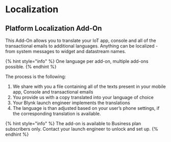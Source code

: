 # Localization

## Platform Localization Add-On

This Add-On allows you to translate your IoT app, console and all of the transactional emails to additional languages. Anything can be localized - from system messages to widget and datastream names.

{% hint style="info" %}
One language per add-on, multiple add-ons possible.
{% endhint %}

The process is the following:&#x20;

1. We share with you a file containing all of the texts present in your mobile app, Console and transactional emails&#x20;
2. You provide us with a copy translated into your language of choice&#x20;
3. Your Blynk launch engineer implements the translations&#x20;
4. The language is than adjusted based on your user’s phone settings, if the corresponding translation is available.

{% hint style="info" %}
The add-on is available to Business plan subscribers only. Contact your launch engineer to unlock and set up.
{% endhint %}
